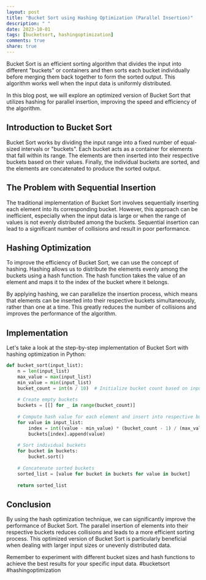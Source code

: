 ```yaml
---
layout: post
title: "Bucket Sort using Hashing Optimization (Parallel Insertion)"
description: " "
date: 2023-10-01
tags: [bucketsort, hashingoptimization]
comments: true
share: true
---
```


Bucket Sort is an efficient sorting algorithm that divides the input into different "buckets" or containers and then sorts each bucket individually before merging them back together to form the sorted output. This algorithm works well when the input data is uniformly distributed.

In this blog post, we will explore an optimized version of Bucket Sort that utilizes hashing for parallel insertion, improving the speed and efficiency of the algorithm.

## Introduction to Bucket Sort

Bucket Sort works by dividing the input range into a fixed number of equal-sized intervals or "buckets". Each bucket acts as a container for elements that fall within its range. The elements are then inserted into their respective buckets based on their values. Finally, the individual buckets are sorted, and the elements are concatenated to produce the sorted output.

## The Problem with Sequential Insertion

The traditional implementation of Bucket Sort involves sequentially inserting each element into its corresponding bucket. However, this approach can be inefficient, especially when the input data is large or when the range of values is not evenly distributed among the buckets. Sequential insertion can lead to a significant number of collisions and result in poor performance.

## Hashing Optimization

To improve the efficiency of Bucket Sort, we can use the concept of hashing. Hashing allows us to distribute the elements evenly among the buckets using a hash function. The hash function takes the value of an element and maps it to the index of the bucket where it belongs.

By applying hashing, we can parallelize the insertion process, which means that elements can be inserted into their respective buckets simultaneously, rather than one at a time. This greatly reduces the number of collisions and improves the performance of the algorithm.

## Implementation

Let's take a look at the step-by-step implementation of Bucket Sort with hashing optimization in Python:

```python
def bucket_sort(input_list):
    n = len(input_list)
    max_value = max(input_list)
    min_value = min(input_list)
    bucket_count = int(n / 10)  # Initialize bucket count based on input size
    
    # Create empty buckets
    buckets = [[] for _ in range(bucket_count)]
    
    # Compute hash value for each element and insert into respective bucket
    for value in input_list:
        index = int((value - min_value) * (bucket_count - 1) / (max_value - min_value))
        buckets[index].append(value)
    
    # Sort individual buckets
    for bucket in buckets:
        bucket.sort()
    
    # Concatenate sorted buckets
    sorted_list = [value for bucket in buckets for value in bucket]
    
    return sorted_list
```

## Conclusion

By using the hash optimization technique, we can significantly improve the performance of Bucket Sort. The parallel insertion of elements into their respective buckets reduces collisions and leads to a more efficient sorting process. This optimized version of Bucket Sort is particularly beneficial when dealing with larger input sizes or unevenly distributed data.

Remember to experiment with different bucket sizes and hash functions to achieve the best results for your specific input data. #bucketsort #hashingoptimization